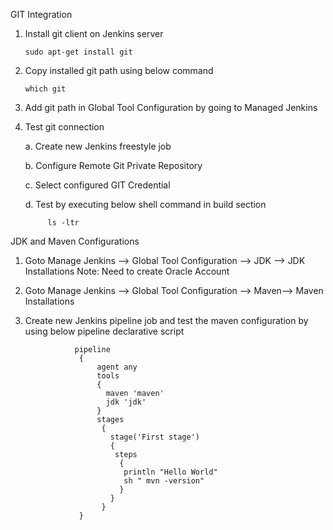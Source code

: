GIT Integration

1. Install git client on Jenkins server
 
       sudo apt-get install git
       
2. Copy installed git path using  below command

       which git
    
2. Add git path in Global Tool Configuration by going to Managed Jenkins

3. Test git connection

    a. Create new Jenkins freestyle job
    
    b. Configure Remote Git Private Repository
    
    c. Select configured GIT Credential
    
    d. Test by executing below shell command in build section
    
            ls -ltr         
    
JDK and Maven Configurations

1. Goto Manage Jenkins  --> Global Tool Configuration --> JDK --> JDK Installations
    Note: Need to create Oracle Account

2. Goto Manage Jenkins  --> Global Tool Configuration --> Maven--> Maven Installations

3. Create new Jenkins pipeline job and test the maven configuration by using below pipeline declarative script

                  pipeline 
                   {
                       agent any    
                       tools
                       {
                         maven 'maven' 
                         jdk 'jdk' 
                       }
                       stages 
                        {
                          stage('First stage') 
                          {
                           steps 
                            {
                             println "Hello World"
                             sh " mvn -version"
                            }
                          }
                        }
                   }


















